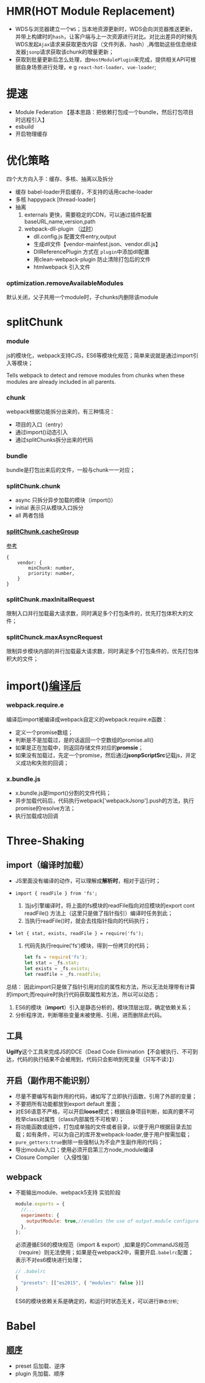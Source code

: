 # HMR(HOT Module Replacement)

- WDS与浏览器建立一个`WS`；当本地资源更新时，WDS会向浏览器推送更新，并带上构建时的`hash`，让客户端与上一次资源进行对比。对比出差异的时候先WDS发起`Ajax`请求来获取更改内容（文件列表、hash）,再借助这些信息继续发器`jsonp`请求获取该chunk的增量更新；
- 获取到批量更新后怎么处理，由`HostModulePlugin`来完成，提供相关API可根据自身场景进行处理，e g `react-hot-loader`、`vue-loader`;

# 提速

- Module Federation 【基本思路：把依赖打包成一个bundle，然后打包项目时远程引入】
- esbuild
- 开启物理缓存

# 优化策略

四个大方向入手：缓存、多核、抽离以及拆分

- 缓存 babel-loader开启缓存，不支持的话用cache-loader
- 多核 happypack [thread-loader]
- 抽离 
  1. externals 更快，需要稳定的CDN，可以通过插件配置baseURL,name,version,path
  2. webpack-dll-plugin （[过时](https://juejin.im/post/6844903952140468232#comment)）
     - dll.config.js 配置文件entry,output
     - 生成dll文件【vendor-mainfest.json、vendor.dll.js】
     - DllReferencePlugin 方式在 `plugin`中添加dll配置
     - 用clean-webpack-plugin 防止清除打包后的文件
     - htmlwebpack 引入文件

### optimization.removeAvailableModules

默认关闭，父子共用一个module时，子chunks内删除该module

# splitChunk

### module

js的模块化，webpack支持CJS，ES6等模块化规范；简单来说就是通过import引入等模块；

Tells webpack to detect and remove modules from chunks when these modules are already included in all parents.

### chunk

webpack根据功能拆分出来的，有三种情况：

- 项目的入口（entry）
- 通过import()动态引入
- 通过splitChunks拆分出来的代码

### bundle

bundle是打包出来后的文件，一般与chunk一一对应；

### splitChunk.chunk

- async 只拆分异步加载的模块（import()）
- initial 表示只从模块入口拆分
- all 两者包括

### [splitChunk.cacheGroup](https://webpack.js.org/plugins/split-chunks-plugin/#splitchunkscachegroups)

[参考](https://www.cnblogs.com/kwzm/p/10315080.html)

```
{
	vendor: {
		minChunk: number,
		priority: number,
	}
}
```

### splitChunk.maxInitalRequest

限制入口并行加载最大请求数，同时满足多个打包条件的，优先打包体积大的文件；

### splitChunck.maxAsyncRequest

限制异步模块内部的并行加载最大请求数，同时满足多个打包条件的，优先打包体积大的文件；

# import()[编译后](https://juejin.im/post/6850418111599165448；)

### webpack.require.e

编译后import被编译成webpack自定义的webpack.require.e函数：

- 定义一个promise数组；
- 判断是不是加载过，是的话返回一个空数组的promise.all()
- 如果是正在加载中，则返回存储文件对应的**promsie**；
- 如果没有加载过，先定一个promise，然后通过**jsonpScriptSrc**记载js，并定义成功和失败的回调；

### x.bundle.js

- x.bundle.js是Import()分割的文件代码；
- 异步加载代码后，代码执行webpack['webpackJsonp'].push的方法，执行promise的resolve方法；
- 执行加载成功回调



# Three-Shaking

## import（编译时加载）

- JS里面没有编译的动作，可以理解成**解析时**，相对于运行时；

- `import { readFile } from 'fs';`

  1. 当js引擎编译时，将上面的fs模块的readFile指向对应模块的export cont readFile() 方法上（这里只是做了指针指引）编译时任务到此；
  2. 当执行readFile()时，就会去找指针指向的代码执行；

- `let { stat, exists, readFile } = require('fs');`

  1. 代码先执行require('fs')模块，得到一份拷贝的代码；

     ```javascript
     let fs = require('fs');
     let stat = _fs.stat;
     let exists = _fs.exists;
     let readfile = _fs.readfile;
     ```

总结： 因此import只是做了指针引用对应的属性和方法，所以无法处理带有计算的import;而require时执行代码获取属性和方法，所以可以动态；

1. ES6的模块（**import**）引入是静态分析的，模块顶层出现，确定依赖关系；
2. 分析程序流，判断哪些变量未被使用、引用，进而删除此代码。

## 工具

**Ugilfy**这个工具来完成JS的DCE（Dead Code Elimination【不会被执行、不可到达，代码的执行结果不会被用到，代码只会影响到死变量（只写不读）】）

## 开启（副作用不能识别）

- 尽量不要编写有副作用的代码，诸如写了立即执行函数，引用了外部的变量；
- 不要把所有功能都放到export default 里面；
- 对ES6语意不严格，可以开启**loose**模式；根据自身项目判断，如真的要不可枚举class对属性（class内部属性不可枚举）；
- 将功能函数或组件，打包成单独的文件或者目录，以便于用户根据目录去加载；如有条件，可以为自己的库开发webpack-loader,便于用户按需加载； 
- `pure_getters:true`删除一些强制认为不会产生副作用的代码；
- 导出module入口；使用必须开启第三方node_module编译
- Closure Compiler （入侵性强）

## webpack

- 不能输出module、webpack5支持 实验阶段

  ```javascript
  module.exports = {
    //...
    experiments: {
      outputModule: true,//enables the use of output.module configuration option and sets it to true. Enables the use of output.libraryTarget as 'module' and sets it to 'module'.
    },
  };
  ```

  必须遵循ES6的模块规范（import & export）,如果是的CommandJS规范（require）则无法使用；如果是在webpack2中，需要开启`.babelrc`配置；表示不对es6模块进行处理；
  
  ```javascript
  // .babelrc
  {
    "presets": [["es2015", { "modules": false }]]
  }
  ```
  
  ES6的模块依赖关系是确定的，和运行时状态无关，可以进行`静态分析`;

# Babel

## [顺序](https://www.babeljs.cn/docs/plugins#%E6%8F%92%E4%BB%B6%E9%A1%BA%E5%BA%8F)

- preset 后加载、逆序　
- plugin 先加载、顺序

